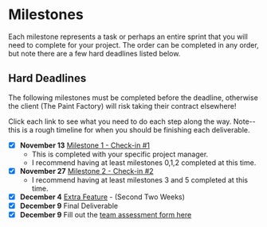# Milestones

Each milestone represents a task or perhaps an entire sprint that you will need to complete for your project. The order can be completed in any order, but note there are a few hard deadlines listed below.

## Hard Deadlines 

The following milestones must be completed before the deadline, otherwise the client (The Paint Factory) will risk taking their contract elsewhere!


Click each link to see what you need to do each step along the way. Note--this is a rough timeline for when you should be finishing each deliverable.

- [x] **November 13** [Milestone 1 - Check-in #1](./4/README.md) 
	- This is completed with your specific project manager.
	- I recommend having at least milestones 0,1,2 completed at this time.
- [x] **November 27** [Milestone 2 - Check-in #2](./6/README.md) 
	- I recommend having at least milestones 3 and 5 completed at this time.
- [x] **December 4** [Extra Feature](extrafeature.md) - (Second Two Weeks)
- [x] **December 9** Final Deliverable 
- [x] **December 9** Fill out the [team assessment form here](https://forms.gle/FwujAEQoQnAT4x6K7)
